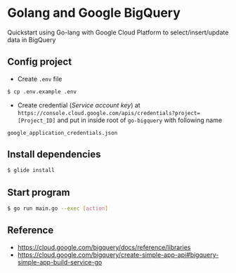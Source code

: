 # Golang and Google BigQuery

Quickstart using Go-lang with Google Cloud Platform to select/insert/update data in BigQuery

## Config project

- Create `.env` file

```bash
$ cp .env.example .env
```

- Create credential (*Service account key*) at `https://console.cloud.google.com/apis/credentials?project=[Project_ID]` and put in inside root of `go-bigquery` with following name

```
google_application_credentials.json
```


## Install dependencies

```bash
$ glide install

```

## Start program

```bash
$ go run main.go --exec [action]
```

## Reference

- https://cloud.google.com/bigquery/docs/reference/libraries
- https://cloud.google.com/bigquery/create-simple-app-api#bigquery-simple-app-build-service-go
